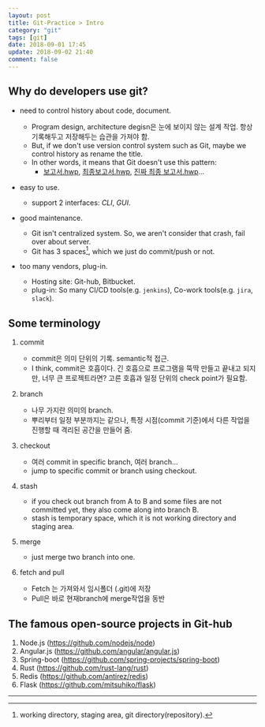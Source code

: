 ```yaml
---
layout: post
title: Git-Practice > Intro
category: "git"
tags: [git]
date: 2018-09-01 17:45
update: 2018-09-02 21:40
comment: false
---
```


## Why do developers use git?
- need to control history about code, document.
    - Program design, architecture degisn은 눈에 보이지 않는 설계 작업. 항상 기록해두고 저장해두는 습관을 가져야 함.
    - But, if we don't use version control system such as Git, maybe we control history as rename the title.
    - In other words, it means that Git doesn't use this pattern:
        - [보고서.hwp](#), [최종보고서.hwp](#), [진짜 최종 보고서.hwp](#)...

- easy to use.
    - support 2 interfaces: *CLI*, *GUI*.

- good maintenance.
    - Git isn't centralized system. So, we aren't consider that crash, fail over about server.
    - Git has 3 spaces[^1], which we just do commit/push or not.

- too many vendors, plug-in.
    - Hosting site: Git-hub, Bitbucket.
    - plug-in: So many CI/CD tools(e.g. `jenkins`), Co-work tools(e.g. `jira`, `slack`).

## Some terminology
1. commit
    - commit은 의미 단위의 기록. semantic적 접근.
    - I think, commit은 호흡이다. 긴 호흡으로 프로그램을 뚝딱 만들고 끝내고 되지만, 너무 큰 프로젝트라면? 고른 호흡과 일정 단위의 check point가 필요함.

2. branch
    - 나무 가지란 의미의 branch.
    - 뿌리부터 일정 부분까지는 같으나, 특정 시점(commit 기준)에서 다른 작업을 진행할 때 격리된 공간을 만들어 줌.

3. checkout
    - 여러 commit in specific branch, 여러 branch...
    - jump to specific commit or branch using checkout.

4. stash
    - if you check out branch from A to B and some files are not committed yet, they also come along into branch B.
    - stash is temporary space, which it is not working directory and staging area.  


5. merge
    - just merge two branch into one.

6. fetch and pull
    - Fetch 는 가져와서 임시폴더 (.git)에 저장
    - Pull은 바로 현재branch에 merge작업을 동반

## The famous open-source projects in Git-hub
1. Node.js (https://github.com/nodejs/node)    
2. Angular.js (https://github.com/angular/angular.js)    
3. Spring-boot (https://github.com/spring-projects/spring-boot)    
4. Rust (https://github.com/rust-lang/rust)    
5. Redis (https://github.com/antirez/redis)    
6. Flask (https://github.com/mitsuhiko/flask)

---
[^1]:
    working directory, staging area, git directory(repository).
